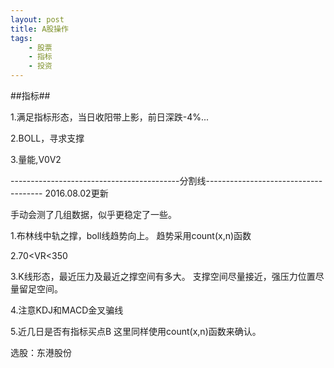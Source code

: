 ```yaml
---
layout: post
title: A股操作 
tags:
    - 股票
    - 指标
    - 投资
---
```


##指标##

>
1.满足指标形态，当日收阳带上影，前日深跌-4%...

>
2.BOLL，寻求支撑

>
3.量能,V0<V1>V2


------------------------------------------分割线-------------------------------------
2016.08.02更新

手动会测了几组数据，似乎更稳定了一些。

1.布林线中轨之撑，boll线趋势向上。
  趋势采用count(x,n)函数

2.70<VR<350

3.K线形态，最近压力及最近之撑空间有多大。
支撑空间尽量接近，强压力位置尽量留足空间。

4.注意KDJ和MACD金叉骗线 

5.近几日是否有指标买点B 
这里同样使用count(x,n)函数来确认。


选股：东港股份








